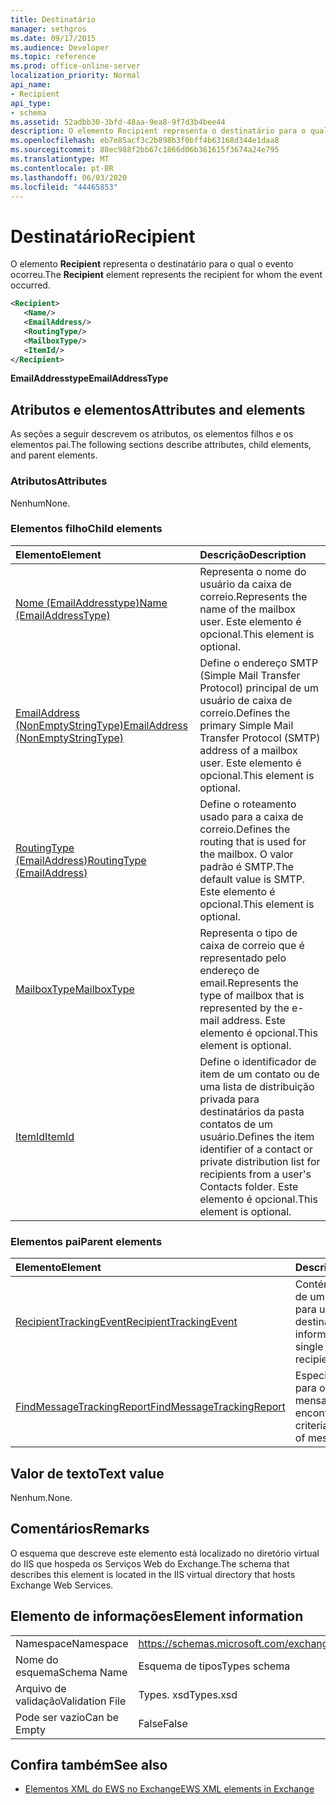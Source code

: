 ```yaml
---
title: Destinatário
manager: sethgros
ms.date: 09/17/2015
ms.audience: Developer
ms.topic: reference
ms.prod: office-online-server
localization_priority: Normal
api_name:
- Recipient
api_type:
- schema
ms.assetid: 52adbb30-3bfd-48aa-9ea8-9f7d3b4bee44
description: O elemento Recipient representa o destinatário para o qual o evento ocorreu.
ms.openlocfilehash: eb7e85acf3c2b898b3f0bff4b63168d344e1daa8
ms.sourcegitcommit: 88ec988f2bb67c1866d06b361615f3674a24e795
ms.translationtype: MT
ms.contentlocale: pt-BR
ms.lasthandoff: 06/03/2020
ms.locfileid: "44465853"
---
```

# <a name="recipient"></a><span data-ttu-id="67377-103">Destinatário</span><span class="sxs-lookup"><span data-stu-id="67377-103">Recipient</span></span>

<span data-ttu-id="67377-104">O elemento **Recipient** representa o destinatário para o qual o evento ocorreu.</span><span class="sxs-lookup"><span data-stu-id="67377-104">The **Recipient** element represents the recipient for whom the event occurred.</span></span> 
  
```XML
<Recipient>
   <Name/>
   <EmailAddress/>
   <RoutingType/>
   <MailboxType/>
   <ItemId/>
</Recipient>
```

 <span data-ttu-id="67377-105">**EmailAddresstype**</span><span class="sxs-lookup"><span data-stu-id="67377-105">**EmailAddressType**</span></span>
## <a name="attributes-and-elements"></a><span data-ttu-id="67377-106">Atributos e elementos</span><span class="sxs-lookup"><span data-stu-id="67377-106">Attributes and elements</span></span>

<span data-ttu-id="67377-107">As seções a seguir descrevem os atributos, os elementos filhos e os elementos pai.</span><span class="sxs-lookup"><span data-stu-id="67377-107">The following sections describe attributes, child elements, and parent elements.</span></span>
  
### <a name="attributes"></a><span data-ttu-id="67377-108">Atributos</span><span class="sxs-lookup"><span data-stu-id="67377-108">Attributes</span></span>

<span data-ttu-id="67377-109">Nenhum</span><span class="sxs-lookup"><span data-stu-id="67377-109">None.</span></span>
  
### <a name="child-elements"></a><span data-ttu-id="67377-110">Elementos filho</span><span class="sxs-lookup"><span data-stu-id="67377-110">Child elements</span></span>

|<span data-ttu-id="67377-111">**Elemento**</span><span class="sxs-lookup"><span data-stu-id="67377-111">**Element**</span></span>|<span data-ttu-id="67377-112">**Descrição**</span><span class="sxs-lookup"><span data-stu-id="67377-112">**Description**</span></span>|
|:-----|:-----|
|[<span data-ttu-id="67377-113">Nome (EmailAddresstype)</span><span class="sxs-lookup"><span data-stu-id="67377-113">Name (EmailAddressType)</span></span>](name-emailaddresstype.md) <br/> |<span data-ttu-id="67377-114">Representa o nome do usuário da caixa de correio.</span><span class="sxs-lookup"><span data-stu-id="67377-114">Represents the name of the mailbox user.</span></span> <span data-ttu-id="67377-115">Este elemento é opcional.</span><span class="sxs-lookup"><span data-stu-id="67377-115">This element is optional.</span></span>  <br/> |
|[<span data-ttu-id="67377-116">EmailAddress (NonEmptyStringType)</span><span class="sxs-lookup"><span data-stu-id="67377-116">EmailAddress (NonEmptyStringType)</span></span>](emailaddress-nonemptystringtype.md) <br/> |<span data-ttu-id="67377-117">Define o endereço SMTP (Simple Mail Transfer Protocol) principal de um usuário de caixa de correio.</span><span class="sxs-lookup"><span data-stu-id="67377-117">Defines the primary Simple Mail Transfer Protocol (SMTP) address of a mailbox user.</span></span> <span data-ttu-id="67377-118">Este elemento é opcional.</span><span class="sxs-lookup"><span data-stu-id="67377-118">This element is optional.</span></span>  <br/> |
|[<span data-ttu-id="67377-119">RoutingType (EmailAddress)</span><span class="sxs-lookup"><span data-stu-id="67377-119">RoutingType (EmailAddress)</span></span>](routingtype-emailaddress.md) <br/> |<span data-ttu-id="67377-120">Define o roteamento usado para a caixa de correio.</span><span class="sxs-lookup"><span data-stu-id="67377-120">Defines the routing that is used for the mailbox.</span></span> <span data-ttu-id="67377-121">O valor padrão é SMTP.</span><span class="sxs-lookup"><span data-stu-id="67377-121">The default value is SMTP.</span></span> <span data-ttu-id="67377-122">Este elemento é opcional.</span><span class="sxs-lookup"><span data-stu-id="67377-122">This element is optional.</span></span>  <br/> |
|[<span data-ttu-id="67377-123">MailboxType</span><span class="sxs-lookup"><span data-stu-id="67377-123">MailboxType</span></span>](mailboxtype.md) <br/> |<span data-ttu-id="67377-124">Representa o tipo de caixa de correio que é representado pelo endereço de email.</span><span class="sxs-lookup"><span data-stu-id="67377-124">Represents the type of mailbox that is represented by the e-mail address.</span></span> <span data-ttu-id="67377-125">Este elemento é opcional.</span><span class="sxs-lookup"><span data-stu-id="67377-125">This element is optional.</span></span>  <br/> |
|[<span data-ttu-id="67377-126">ItemId</span><span class="sxs-lookup"><span data-stu-id="67377-126">ItemId</span></span>](itemid.md) <br/> |<span data-ttu-id="67377-127">Define o identificador de item de um contato ou de uma lista de distribuição privada para destinatários da pasta contatos de um usuário.</span><span class="sxs-lookup"><span data-stu-id="67377-127">Defines the item identifier of a contact or private distribution list for recipients from a user's Contacts folder.</span></span> <span data-ttu-id="67377-128">Este elemento é opcional.</span><span class="sxs-lookup"><span data-stu-id="67377-128">This element is optional.</span></span>  <br/> |
   
### <a name="parent-elements"></a><span data-ttu-id="67377-129">Elementos pai</span><span class="sxs-lookup"><span data-stu-id="67377-129">Parent elements</span></span>

|<span data-ttu-id="67377-130">**Elemento**</span><span class="sxs-lookup"><span data-stu-id="67377-130">**Element**</span></span>|<span data-ttu-id="67377-131">**Descrição**</span><span class="sxs-lookup"><span data-stu-id="67377-131">**Description**</span></span>|
|:-----|:-----|
|[<span data-ttu-id="67377-132">RecipientTrackingEvent</span><span class="sxs-lookup"><span data-stu-id="67377-132">RecipientTrackingEvent</span></span>](recipienttrackingevent.md) <br/> |<span data-ttu-id="67377-133">Contém informações de um único evento para um destinatário.</span><span class="sxs-lookup"><span data-stu-id="67377-133">Contains information for a single event for a recipient.</span></span>  <br/> |
|[<span data-ttu-id="67377-134">FindMessageTrackingReport</span><span class="sxs-lookup"><span data-stu-id="67377-134">FindMessageTrackingReport</span></span>](findmessagetrackingreport.md) <br/> |<span data-ttu-id="67377-135">Especifica critérios para os tipos de mensagens a serem encontradas.</span><span class="sxs-lookup"><span data-stu-id="67377-135">Specifies criteria for the types of messages to find.</span></span>  <br/> |
   
## <a name="text-value"></a><span data-ttu-id="67377-136">Valor de texto</span><span class="sxs-lookup"><span data-stu-id="67377-136">Text value</span></span>

<span data-ttu-id="67377-137">Nenhum.</span><span class="sxs-lookup"><span data-stu-id="67377-137">None.</span></span>
  
## <a name="remarks"></a><span data-ttu-id="67377-138">Comentários</span><span class="sxs-lookup"><span data-stu-id="67377-138">Remarks</span></span>

<span data-ttu-id="67377-139">O esquema que descreve este elemento está localizado no diretório virtual do IIS que hospeda os Serviços Web do Exchange.</span><span class="sxs-lookup"><span data-stu-id="67377-139">The schema that describes this element is located in the IIS virtual directory that hosts Exchange Web Services.</span></span>
  
## <a name="element-information"></a><span data-ttu-id="67377-140">Elemento de informações</span><span class="sxs-lookup"><span data-stu-id="67377-140">Element information</span></span>

|||
|:-----|:-----|
|<span data-ttu-id="67377-141">Namespace</span><span class="sxs-lookup"><span data-stu-id="67377-141">Namespace</span></span>  <br/> |https://schemas.microsoft.com/exchange/services/2006/types  <br/> |
|<span data-ttu-id="67377-142">Nome do esquema</span><span class="sxs-lookup"><span data-stu-id="67377-142">Schema Name</span></span>  <br/> |<span data-ttu-id="67377-143">Esquema de tipos</span><span class="sxs-lookup"><span data-stu-id="67377-143">Types schema</span></span>  <br/> |
|<span data-ttu-id="67377-144">Arquivo de validação</span><span class="sxs-lookup"><span data-stu-id="67377-144">Validation File</span></span>  <br/> |<span data-ttu-id="67377-145">Types. xsd</span><span class="sxs-lookup"><span data-stu-id="67377-145">Types.xsd</span></span>  <br/> |
|<span data-ttu-id="67377-146">Pode ser vazio</span><span class="sxs-lookup"><span data-stu-id="67377-146">Can be Empty</span></span>  <br/> |<span data-ttu-id="67377-147">False</span><span class="sxs-lookup"><span data-stu-id="67377-147">False</span></span>  <br/> |
   
## <a name="see-also"></a><span data-ttu-id="67377-148">Confira também</span><span class="sxs-lookup"><span data-stu-id="67377-148">See also</span></span>



- [<span data-ttu-id="67377-149">Elementos XML do EWS no Exchange</span><span class="sxs-lookup"><span data-stu-id="67377-149">EWS XML elements in Exchange</span></span>](ews-xml-elements-in-exchange.md)

